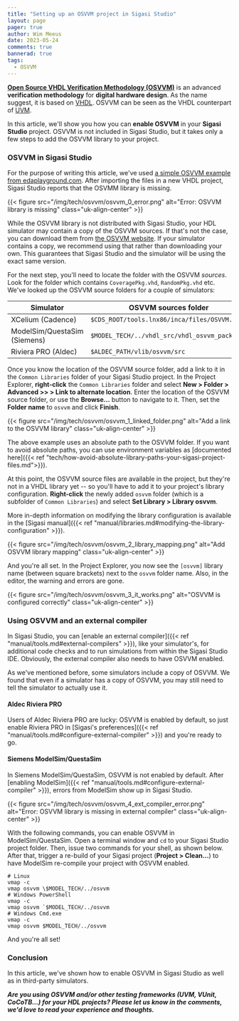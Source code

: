 ```yaml
---
title: "Setting up an OSVVM project in Sigasi Studio"
layout: page
pager: true
author: Wim Meeus
date: 2023-05-24
comments: true
bannerad: true
tags:
  - OSVVM
---
```


[**Open Source VHDL Verification Methodology
(OSVVM)**](https://osvvm.org/) is an advanced **verification
methodology** for **digital hardware design**.  As the name suggest,
it is based on [VHDL](https://en.wikipedia.org/wiki/VHDL). OSVVM can
be seen as the VHDL counterpart of
[UVM](https://en.wikipedia.org/wiki/Universal_Verification_Methodology).

In this article, we'll show you how you can **enable OSVVM** in your
**Sigasi Studio** project.  OSVVM is not included in Sigasi Studio,
but it takes only a few steps to add the OSVVM library to your
project.

### OSVVM in Sigasi Studio

For the purpose of writing this article, we've used [a simple OSVVM
example from
edaplayground.com](https://www.edaplayground.com/x/49J). After
importing the files in a new VHDL project, Sigasi Studio reports that
the OSVMM library is missing.

{{< figure src="/img/tech/osvvm/osvvm_0_error.png" alt="Error: OSVVM library is missing" class="uk-align-center" >}}

While the OSVVM library is not distributed with Sigasi Studio, your HDL
simulator may contain a copy of the OSVVM sources. If that's
not the case, you can download them from [the OSVVM
website](https://osvvm.org/downloads). If your simulator contains a copy,
we recommend using that rather than downloading your own. This
guarantees that Sigasi Studio and the simulator will be using the exact same
version.

For the next step, you'll need to locate the folder with the OSVVM
*sources*. Look for the folder which contains `CoveragePkg.vhd`,
`RandomPkg.vhd` etc. We've looked up the OSVVM source folders for a
couple of simulators:

| Simulator                     | OSVVM sources folder                          |
| ----------------------------- | --------------------------------------------- |
| XCelium (Cadence)             | `$CDS_ROOT/tools.lnx86/inca/files/OSVVM.src`  |
| ModelSim/QuestaSim (Siemens)  | `$MODEL_TECH/../vhdl_src/vhdl_osvvm_packages` |
| Riviera PRO (Aldec)           | `$ALDEC_PATH/vlib/osvvm/src`                  |

Once you know the location of the OSVVM source folder, add a link to
it in the `Common Libraries` folder of your Sigasi Studio project. In
the Project Explorer, **right-click** the `Common Libraries` folder
and select **New > Folder > Advanced \>\> > Link to alternate
location**. Enter the location of the OSVVM source folder, or use the
**Browse...** button to navigate to it. Then, set the **Folder name**
to `osvvm` and click **Finish**.

{{< figure src="/img/tech/osvvm/osvvm_1_linked_folder.png" alt="Add a link to the OSVVM library" class="uk-align-center" >}}

The above example uses an absolute path to the OSVVM folder. If you
want to avoid absolute paths, you can use environment variables as
[documented here]({{< ref
"tech/how-avoid-absolute-library-paths-your-sigasi-project-files.md">}}).

At this point, the OSVVM source files are available in the project,
but they're not in a VHDL library yet -- so you'll have to add it to
your project's library configuration.  **Right-click** the newly added
`osvvm` folder (which is a subfolder of `Common Libraries`) and select
**Set Library > Library osvvm**.

More in-depth information on modifying the library configuration is
available in the [Sigasi
manual]({{< ref "manual/libraries.md#modifying-the-library-configuration" >}}).

{{< figure src="/img/tech/osvvm/osvvm_2_library_mapping.png" alt="Add OSVVM library mapping" class="uk-align-center" >}}

And you're all set. In the Project Explorer, you now see the `[osvvm]`
library name (between square brackets) next to the `osvvm` folder
name. Also, in the editor, the warning and errors are gone.

{{< figure src="/img/tech/osvvm/osvvm_3_it_works.png" alt="OSVVM is configured correctly" class="uk-align-center" >}}


### Using OSVVM and an external compiler

In Sigasi Studio, you can [enable an external
compiler]({{< ref "manual/tools.md#external-compilers" >}}),
like your simulator's, for additional code checks and to run
simulations from within the Sigasi Studio IDE.  Obviously, the
external compiler also needs to have OSVVM enabled.

As we've mentioned before, some simulators include a copy of OSVVM. We
found that even if a simulator has a copy of OSVVM, you may still need
to tell the simulator to actually use it.

#### Aldec Riviera PRO

Users of Aldec Riviera PRO are lucky: OSVVM is enabled by default, so
just enable Riviera PRO in [Sigasi's
preferences]({{< ref "manual/tools.md#configure-external-compiler" >}})
and you're ready to go.

#### Siemens ModelSim/QuestaSim

In Siemens ModelSim/QuestaSim, OSVVM is not enabled by default. After
[enabling ModelSim]({{< ref
"manual/tools.md#configure-external-compiler" >}}), errors from
ModelSim show up in Sigasi Studio.

{{< figure src="/img/tech/osvvm/osvvm_4_ext_compiler_error.png" alt="Error: OSVVM library is missing in external compiler" class="uk-align-center" >}}

With the following commands, you can enable OSVVM in
ModelSim/QuestaSim. Open a terminal window and `cd` to your Sigasi
Studio project folder. Then, issue two commands for your shell, as
shown below. After that, trigger a re-build of your Sigasi project
(**Project > Clean...**) to have ModelSim re-compile your project with
OSVVM enabled.

```
# Linux
vmap -c
vmap osvvm \$MODEL_TECH/../osvvm
# Windows PowerShell
vmap -c
vmap osvvm `$MODEL_TECH/../osvvm
# Windows Cmd.exe
vmap -c
vmap osvvm $MODEL_TECH/../osvvm
```

And you're all set!

### Conclusion

In this article, we've shown how to enable OSVVM in Sigasi Studio as
well as in third-party simulators.

***Are you using OSVVM and/or other testing frameworks (UVM, VUnit,
CoCoTB...) for your HDL projects? Please let us know in the comments,
we'd love to read your experience and thoughts.***
